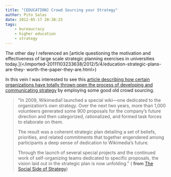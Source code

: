 ```yaml
---
title: "[EDUCATION] Crowd Sourcing your Strategy"
author: Pito Salas
date: 2012-05-17 20:38:23
tags:
    - bureaucracy
    - higher education
    - strategy
---
```



The other day I referenced an [article questioning the motivation and
effectiveness of large scale strategic planning exercises in universities
today.](</imported-20111103233638/2012/5/4/education-strategic-plans-are-they-
worth-the-paper-they-are.html>)

In this vein I was interested to see this [article describing how certain
organizations have totally thrown open the process of developing and
communicating
strategy](<https://www.mckinseyquarterly.com/Strategy/Strategy_in_Practice/The_social_side_of_strategy_2965>)
by employing some good old crowd sourcing.

> "In 2009, Wikimedia1 launched a special wiki—one dedicated to the
> organization’s own strategy. Over the next two years, more than 1,000
> volunteers generated some 900 proposals for the company’s future direction
> and then categorized, rationalized, and formed task forces to elaborate on
> them.
>
> The result was a coherent strategic plan detailing a set of beliefs,
> priorities, and related commitments that together engendered among
> participants a deep sense of dedication to Wikimedia’s future.
>
> Through the launch of several special projects and the continued work of
> self-organizing teams dedicated to specific proposals, the vision laid out
> in the strategic plan is now unfolding." ( **from** [The Social Side of
> Strategy](<https://www.mckinseyquarterly.com/Strategy/Strategy_in_Practice/The_social_side_of_strategy_2965>))


